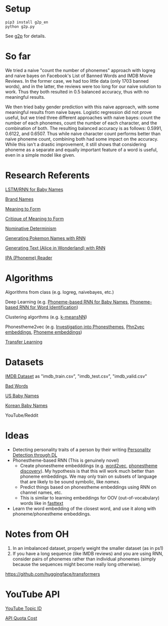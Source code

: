 # Setup
```
pip3 install g2p_en
python g2p.py
```
See [g2p](https://github.com/Kyubyong/g2p) for details.

# So far

We tried a naive "count the number of phonemes" approach with logreg and naive bayes on Facebook's List of Banned Words and IMDB Movie Reviews. In the former case, we had too little data (only 1703 banned words), and in the latter, the reviews were too long for our naive solution to work. Thus they both resulted in 0.5 balanced accuracy, thus with no meaningful results.

We then tried baby gender prediction with this naive approach, with some meaningful results from naive bayes. Logistic regression did not prove useful, but we tried three different approaches with naive bayes: count the number of each phonemes, count the number of each character, and the combination of both. The resulting balanced accuracy is as follows: 0.5991, 0.6122, and 0.6507. Thus while naive character count performs better than naive phoneme count, combining both had some impact on the accuracy. While this isn't a drastic improvement, it still shows that considering phoneme as a separate and equally important feature of a word is useful, even in a simple model like given.

# Research Referents
[LSTM/RNN for Baby Names](https://towardsdatascience.com/can-data-science-help-you-pick-a-baby-name-b7e98a98268e)

[Brand Names](https://www.nickkolenda.com/brand-names/)

[Meaning to Form](https://www.aclweb.org/anthology/P19-1171.pdf)

[Critique of Meaning to Form](https://medium.com/@rmalouf/measuring-systematicity-aa562e73f7af)

[Nominative Determinism](https://en.wikipedia.org/wiki/Nominative_determinism)

[Generating Pokemon Names with RNN](https://github.com/yangobeil/Pokemon-name-generator/blob/master/Generate%20Pok%C3%A9mon%20names.ipynb)

[Generating Text (Alice in Wonderland) with RNN](https://towardsdatascience.com/text-generation-using-rnns-fdb03a010b9f)

[IPA (Phoneme) Reader](http://ipa-reader.xyz/)

# Algorithms
Algorithms from class (e.g. logreg, naivebayes, etc.)

Deep Learning (e.g. [Phoneme-based RNN for Baby Names](https://towardsdatascience.com/can-data-science-help-you-pick-a-baby-name-b7e98a98268e), [Phoneme-based RNN for Word Identification](http://papers.neurips.cc/paper/372-a-recurrent-neural-network-for-word-identification-from-continuous-phoneme-strings.pdf))

Clustering algorthms (e.g. [k-meansNN](https://arxiv.org/pdf/1808.07292.pdf))

Phonestheme2vec (e.g. [Investigation into Phonesthemes](https://www.aclweb.org/anthology/N16-1038.pdf), [Phn2vec embeddings](https://bootphon.blogspot.com/2014/05/phn2vec-embeddings.html), [Phoneme embeddings](https://scholarworks.umass.edu/cgi/viewcontent.cgi?article=1037&context=scil))

[Transfer Learning](https://www.coursera.org/learn/convolutional-neural-networks/lecture/4THzO/transfer-learning)

# Datasets
[IMDB Dataset](https://www.kaggle.com/columbine/imdb-dataset-sentiment-analysis-in-csv-format) as "imdb\_train.csv", "imdb\_test.csv", "imdb\_valid.csv"

[Bad Words](https://www.freewebheaders.com/bad-words-list-and-page-moderation-words-list-for-facebook/)

[US Baby Names](https://catalog.data.gov/dataset/baby-names-from-social-security-card-applications-national-level-data)

[Korean Baby Names](https://koreanname.me/)

YouTube/Reddit

# Ideas
- Detecting personality traits of a person by their writing [Personality Detection through DL](https://link.springer.com/article/10.1007/s10462-019-09770-z)
- Phonestheme-based RNN (This is genuinely novel)
  - Create phonestheme embedddings (e.g. [word2vec](https://jalammar.github.io/illustrated-word2vec/), [phonestheme discovery](https://www.aclweb.org/anthology/W18-1206/)). My hypothesis is that this will work much better than phoneme embeddings. We may only train on subsets of language that are likely to be sound symbolic, like *names*.
  - Predict things based on phonestheme embeddings using RNN on channel names, etc.
  - This is similar to learning embeddings for OOV (out-of-vocabulary) words like in [fasttext](https://datascience.stackexchange.com/questions/54806/word-embedding-of-a-new-word-which-was-not-in-training)
- Learn the word embedding of the closest word, and use it along with phoneme/phonestheme embeddings.

# Notes from OH
1. In an imbalanced dataset, properly weight the smaller dataset (as in ps1)
2. If you have a long sequence (like IMDB reviews) and you are using RNN, consider pairs of phonemes rather than individual phonemes (simply because the sequences might become really long otherwise).

https://github.com/huggingface/transformers

# YouTube API
[YouTube Topic ID](https://gist.github.com/stpe/2951130dfc8f1d0d1a2ad736bef3b703)

[API Quota Cost](https://developers.google.com/youtube/v3/determine_quota_cost)

